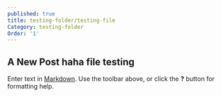 ```yaml
---
published: true
title: testing-folder/testing-file
Category: testing-folder
Order: '1'
---
```

## A New Post haha file testing

Enter text in [Markdown](http://daringfireball.net/projects/markdown/). Use the toolbar above, or click the **?** button for formatting help.
